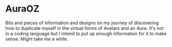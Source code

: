 # AuraOZ
Bits and pieces of information and designs on my journey of discovering how to duplicate myself in the virtual forms of Avatars and an Aura. It's not in a coding language but I intend to put up enough information for it to make sense. Might take me a while.
